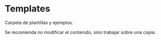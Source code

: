 Templates
=====

Carpeta de plantillas y ejemplos. 

Se recomienda no modificar el contenido, sino trabajar sobre una copia.
